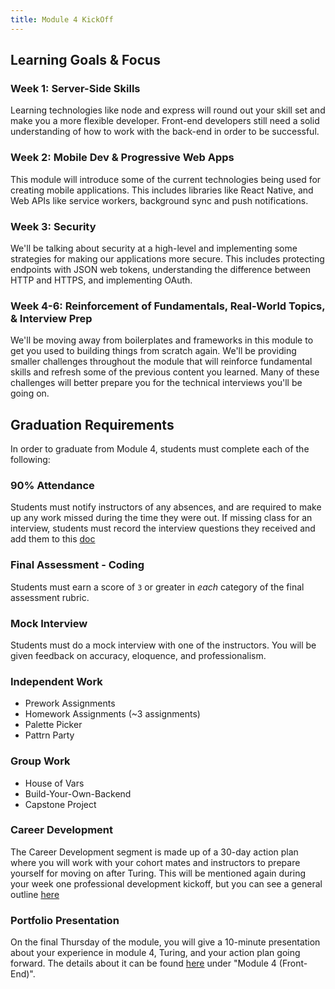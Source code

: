 ```yaml
---
title: Module 4 KickOff
---
```


## Learning Goals & Focus

### Week 1: Server-Side Skills

Learning technologies like node and express will round out your skill set and make you a more flexible developer. Front-end developers still need a solid understanding of how to work with the back-end in order to be successful.

### Week 2: Mobile Dev & Progressive Web Apps

This module will introduce some of the current technologies being used for creating mobile applications. This includes libraries like React Native, and Web APIs like service workers, background sync and push notifications.

### Week 3: Security

We'll be talking about security at a high-level and implementing some strategies for making our applications more secure. This includes protecting endpoints with JSON web tokens, understanding the difference between HTTP and HTTPS, and implementing OAuth.

### Week 4-6: Reinforcement of Fundamentals, Real-World Topics, & Interview Prep

We'll be moving away from boilerplates and frameworks in this module to get you used to building things from scratch again. We'll be providing smaller challenges throughout the module that will reinforce fundamental skills and refresh some of the previous content you learned. Many of these challenges will better prepare you for the technical interviews you'll be going on.


## Graduation Requirements

In order to graduate from Module 4, students must complete each of the following:

### 90% Attendance

Students must notify instructors of any absences, and are required to make up any work missed during the time they were out. If missing class for an interview, students must record the interview questions they received and add them to this [doc](https://docs.google.com/document/u/1/d/1HPaWy99--cnbpcnEa639np9PL_PGcy7shZ49J_pfbEo/edit#)

### Final Assessment - Coding

Students must earn a score of `3` or greater in *each* category of the final assessment rubric.

### Mock Interview

Students must do a mock interview with one of the instructors. You will be given feedback on accuracy, eloquence, and professionalism.

### Independent Work

* Prework Assignments
* Homework Assignments (~3 assignments)
* Palette Picker
* Pattrn Party

### Group Work

* House of Vars
* Build-Your-Own-Backend
* Capstone Project

### Career Development

The Career Development segment is made up of a 30-day action plan where you will work with your cohort mates and instructors to prepare yourself for moving on after Turing. This will be mentioned again during your week one professional development kickoff, but you can see a general outline [here](https://github.com/turingschool/career-development-curriculum/blob/master/module_four/post_grad_plan.md)

### Portfolio Presentation

On the final Thursday of the module, you will give a 10-minute presentation about your experience in module 4, Turing, and your action plan going forward. The details about it can be found [here](https://github.com/turingschool/portfolios/blob/master/README.markdown) under "Module 4 (Front-End)".
